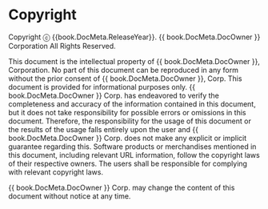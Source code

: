 # Copyright

Copyright ⓒ {{book.DocMeta.ReleaseYear}}. {{ book.DocMeta.DocOwner }} Corporation All Rights Reserved.

This document is the intellectual property of {{ book.DocMeta.DocOwner }}, Corporation. No part of this document can be reproduced in any form without the prior consent of {{ book.DocMeta.DocOwner }}, Corp.
This document is provided for informational purposes only. {{ book.DocMeta.DocOwner }} Corp. has endeavored to verify the completeness and accuracy of the information contained in this document, but it does not take responsibility for possible errors or omissions in this document. Therefore, the responsibility for the usage of this document or the results of the usage falls entirely upon the user and {{ book.DocMeta.DocOwner }} Corp. does not make any explicit or implicit guarantee regarding this. Software products or merchandises mentioned in this document, including relevant URL information, follow the copyright laws of their respective owners. The users shall be responsible for complying with relevant copyright laws.

{{ book.DocMeta.DocOwner }} Corp. may change the content of this document without notice at any time.
